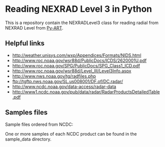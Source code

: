 Reading NEXRAD Level 3 in Python
================================

This is a repository contain the NEXRADLevel3 class for reading radial from
NEXRAD Level from [Py-ART](https://github.com/ARM-DOE/pyart).

Helpful links
-------------
* http://weather.unisys.com/wxp/Appendices/Formats/NIDS.html
* http://www.roc.noaa.gov/wsr88d/PublicDocs/ICDS/2620001U.pdf
* http://www.roc.noaa.gov/SPG/PublicDocs/SPG_Class1_ICD.pdf
* http://www.roc.noaa.gov/wsr88d/Level_III/Level3Info.aspx
* http://www.nws.noaa.gov/tg/radfiles.php
* ftp://tgftp.nws.noaa.gov/SL.us008001/DF.of/DC.radar/
* http://www.ncdc.noaa.gov/data-access/radar-data
* http://www1.ncdc.noaa.gov/pub/data/radar/RadarProductsDetailedTable.pdf

Samples files
-------------
Sample files ordered from NCDC:

One or more samples of each NCDC product can be found in the sample_data
directory.

